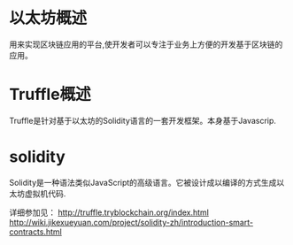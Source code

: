 # 以太坊概述
  用来实现区块链应用的平台,使开发者可以专注于业务上方便的开发基于区块链的应用。

# Truffle概述
  Truffle是针对基于以太坊的Solidity语言的一套开发框架。本身基于Javascrip.

# solidity
  Solidity是一种语法类似JavaScript的高级语言。它被设计成以编译的方式生成以太坊虚拟机代码.

详细参加见：
  http://truffle.tryblockchain.org/index.html
  http://wiki.jikexueyuan.com/project/solidity-zh/introduction-smart-contracts.html